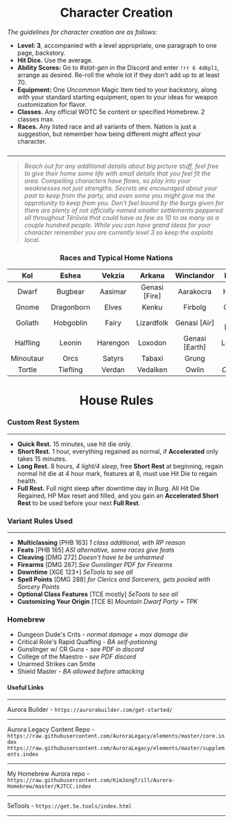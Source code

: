 <div class='wide' style="text-align: center">

# Character Creation

</div>

*The guidelines for character creation are as follows:*

* **Level: 3**, accompanied with a level appropriate, one paragraph to one page, backstory.
* **Hit Dice.** Use the average.
* **Ability Scores:** Go to *#stat-gen* in the Discord and enter `!rr 6 4d6pl1`, arrange as desired. Re-roll the whole lot if they don't add up to at least 70.
* **Equipment:** One *Uncommon* Magic Item tied to your backstory, along with your standard starting equipment, open to your ideas for weapon customization for flavor.
* **Classes.** Any official WOTC 5e content or specified Homebrew. 2 classes max.
* **Races.** Any listed race and all variants of them. Nation is just a suggestion, but remember how being different might affect your character.

<div style='margin-top:25px;'> </div>

___
 >*Reach out for any additional details about big picture stuff, feel free to give their home some life with small details that you feel fit the area. Compelling characters have flaws, so play into your weaknesses not just strengths. Secrets are encouraged about your past to keep from the party, and even some you might give me the opprotunity to keep from you. Don't feel bound by the burgs given for there are plenty of not officially named smaller settlements peppered all throughout Térûvia that could have as few as 10 to as many as a couple hundred people. While you can have grand ideas for your character remember you are currently level 3 so keep the exploits local.*

<div class='wide' style="text-align: center">

### Races and Typical Home Nations

Kol|Eshea|Vekzia|Arkana|Winclandor|Ebroria|Charbotia|Modifications|
|:---:|:---:|:---:|:---:|:---:|:---:|:---:|:---:
Dwarf|Bugbear|Aasimar|Genasi [Fire]|Aarakocra|Humans | *Devout Religious* |Changeling
Gnome|Dragonborn|Elves|Kenku|Firbolg|Centaur| |Custom
Goliath|Hobgoblin|Fairy|Lizardfolk|Genasi [Air]|Genasi [Water]|	|Dhampir
Halfling|Leonin|Harengon|Loxodon|Genasi [Earth]|Locathah| |Hexblood
Minoutaur|Orcs|Satyrs|Tabaxi|Grung|Triton| |Reborn
Tortle|Tiefling|Verdan|Vedalken|Owlin|*Outcasts*| |Shifter


</div>


<div class='wide' style="text-align: center">

# House Rules

</div>

### **Custom Rest System**
_____
- **Quick Rest.** 15 minutes, use hit die only.
- **Short Rest.** 1 hour, everything regained as normal, if **Accelerated** only takes 15 minutes.
- **Long Rest.** 8 hours, *4 light/4 sleep*, free **Short Rest** at beginning, regain normal hit die at 4 hour mark, features at 8, must use Hit Die to regain health.
- **Full Rest.** Full night sleep after downtime day in Burg. All Hit Die Regained, HP Max reset and filled, and you gain an **Accelerated Short Rest** to be used before your next **Full Rest**.


### **Variant Rules Used**
___
- **Multiclassing** [PHB 163] *1 class additional, with RP reason*
- **Feats** [PHB 165] *ASI alternative, some races give feats*
- **Cleaving** [DMG 272] *Doesn't have to be unharmed*
- **Firearms** [DMG 267] *See Gunslinger PDF for Firearms*
- **Downtime** [XGE 123+] *5eTools to see all*
- **Spell Points** [DMG 288] *for Clerics and Sorcerers, gets pooled with Sorcery Points*
- **Optional Class Features** [TCE mostly] *5eTools to see all*
- **Customizing Your Origin** [TCE 8] *Mountain Dwarf Party = TPK*

### **Homebrew**
* Dungeon Dude's Crits - *normal damage + max damage die*
* Critical Role's Rapid Quaffing - *BA self-potioning*
* Gunslinger w/ CR Guns - *see PDF in discord*
* College of the Maestro - *see PDF discord*
* Unarmed Strikes can Smite
* Shield Master - *BA allowed before attacking*


#### Useful Links
___
Aurora Builder - `https://aurorabuilder.com/get-started/`
___
Aurora Legacy Content Repo - 
`https://raw.githubusercontent.com/AuroraLegacy/elements/master/core.index` 
`https://raw.githubusercontent.com/AuroraLegacy/elements/master/supplements.index`

___
My Homebrew Aurora repo - 
`https://raw.githubusercontent.com/KimJongTrill/Aurora-Homebrew/master/KJTCC.index`
___
5eTools - `https://get.5e.tools/index.html`
___

